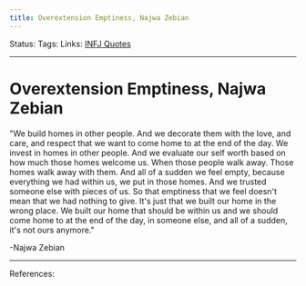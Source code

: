 ```yaml
---
title: Overextension Emptiness, Najwa Zebian
---
```

Status:
Tags:
Links: [INFJ Quotes](out/infj-quotes.md)
___
# Overextension Emptiness, Najwa Zebian
"We build homes in other people. And we decorate them with the love, and care, and respect that we want to come home to at the end of the day. We invest in homes in other people. And we evaluate our self worth based on how much those homes welcome us. When those people walk away. Those homes walk away with them. And all of a sudden we feel empty, because everything we had within us, we put in those homes. And we trusted someone else with pieces of us. So that emptiness that we feel doesn't mean that we had nothing to give. It's just that we built our home in the wrong place. We built our home that should be within us and we should come home to at the end of the day, in someone else, and all of a sudden, it's not ours anymore."

\-Najwa Zebian
___
References:
